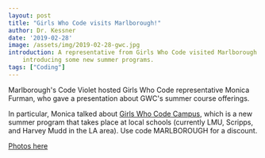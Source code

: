 ```yaml
---
layout: post
title: "Girls Who Code visits Marlborough!"
author: Dr. Kessner
date: '2019-02-28'
image: /assets/img/2019-02-28-gwc.jpg
introduction: A representative from Girls Who Code visited Marlborough students,
    introducing some new summer programs.
tags: ["Coding"]
---
```


Marlborough's Code Violet hosted Girls Who Code representative Monica Furman,
who gave a presentation about GWC's summer course offerings.

In particular, Monica talked about 
[Girls Who Code Campus](https://girlswhocode.com/campus/),
which is a new summer program that takes place at local schools
(currently LMU, Scripps, and Harvey Mudd in the LA area).
Use code MARLBOROUGH for a discount.

[Photos here ](https://photos.app.goo.gl/XxUEaoAASXuJhsjJ8)

